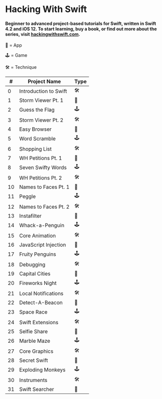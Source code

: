 # Hacking With Swift

#### Beginner to advanced project-based tutorials for Swift, written in Swift 4.2 and iOS 12. To start learning, buy a book, or find out more about the series, visit [hackingwithswift.com](https://www.hackingwithswift.com/read).

📱 = App

🕹 = Game

🛠 = Technique

| #  | Project Name          | Type |
| -- | --------------------- | ---- |
| 0  | Introduction to Swift | 🛠   |
| 1  | Storm Viewer Pt. 1    | 📱   |
| 2  | Guess the Flag        | 🕹   |
| 3  | Storm Viewer Pt. 2    | 🛠   |
| 4  | Easy Browser          | 📱   |
| 5  | Word Scramble         | 🕹   |
| 6  | Shopping List         | 🛠   |
| 7  | WH Petitions Pt. 1    | 📱   |
| 8  | Seven Swifty Words    | 🕹   |
| 9  | WH Petitions Pt. 2    | 🛠   |
| 10 | Names to Faces Pt. 1  | 📱   |
| 11 | Peggle                | 🕹   |
| 12 | Names to Faces Pt. 2  | 🛠   |
| 13 | Instafilter           | 📱   |
| 14 | Whack-a-Penguin       | 🕹   |
| 15 | Core Animation        | 🛠   |
| 16 | JavaScript Injection  | 📱   |
| 17 | Fruity Penguins       | 🕹   |
| 18 | Debugging             | 🛠   |
| 19 | Capital Cities        | 📱   |
| 20 | Fireworks Night       | 🕹   |
| 21 | Local Notifications   | 🛠   |
| 22 | Detect-A-Beacon       | 📱   |
| 23 | Space Race            | 🕹   |
| 24 | Swift Extensions      | 🛠   |
| 25 | Selfie Share          | 📱   |
| 26 | Marble Maze           | 🕹   |
| 27 | Core Graphics         | 🛠   |
| 28 | Secret Swift          | 📱   |
| 29 | Exploding Monkeys     | 🕹   |
| 30 | Instruments           | 🛠   |
| 31 | Swift Searcher        | 📱   |
